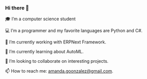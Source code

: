 ### Hi there 👋
🎓 I’m a computer science student

💻 I’m a programmer and my favorite languages are Python and C#.

🔭 I’m currently working with ERPNext Framework. 

🌱 I’m currently learning about AutoML.

👯 I’m looking to collaborate on interesting projects.

📫 How to reach me: amanda.goonzalez@gmail.com. 
<!--
**amyGB99/amyGB99** is a ✨ _special_ ✨ repository because its `README.md` (this file) appears on your GitHub profile.

Here are some ideas to get you started:

🔭 I’m currently working on ERPNext Framework 
🌱 I’m currently learning about AutoML
- 👯 I’m looking to collaborate on ...
- 🤔 I’m looking for help with ...
- 💬 Ask me about ...
📫 How to reach me: amanda.goonzalez@gmail.com 
- 😄 Pronouns: ...
- ⚡ Fun fact: ...
-->
